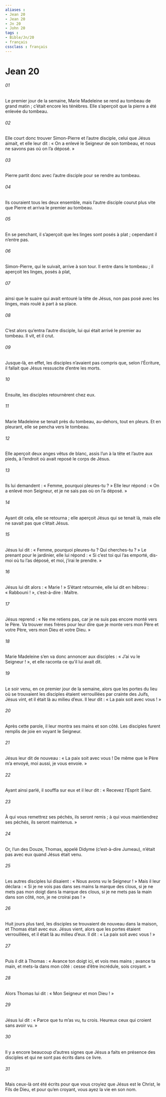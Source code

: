 ```yaml
---
aliases : 
- Jean 20
- Jean 20
- Jn 20
- John 20
tags : 
- Bible/Jn/20
- français
cssclass : français
---
```


# Jean 20

###### 01
Le premier jour de la semaine, Marie Madeleine se rend au tombeau de grand matin ; c’était encore les ténèbres. Elle s’aperçoit que la pierre a été enlevée du tombeau.
###### 02
Elle court donc trouver Simon-Pierre et l’autre disciple, celui que Jésus aimait, et elle leur dit : « On a enlevé le Seigneur de son tombeau, et nous ne savons pas où on l’a déposé. »
###### 03
Pierre partit donc avec l’autre disciple pour se rendre au tombeau.
###### 04
Ils couraient tous les deux ensemble, mais l’autre disciple courut plus vite que Pierre et arriva le premier au tombeau.
###### 05
En se penchant, il s’aperçoit que les linges sont posés à plat ; cependant il n’entre pas.
###### 06
Simon-Pierre, qui le suivait, arrive à son tour. Il entre dans le tombeau ; il aperçoit les linges, posés à plat,
###### 07
ainsi que le suaire qui avait entouré la tête de Jésus, non pas posé avec les linges, mais roulé à part à sa place.
###### 08
C’est alors qu’entra l’autre disciple, lui qui était arrivé le premier au tombeau. Il vit, et il crut.
###### 09
Jusque-là, en effet, les disciples n’avaient pas compris que, selon l’Écriture, il fallait que Jésus ressuscite d’entre les morts.
###### 10
Ensuite, les disciples retournèrent chez eux.
###### 11
Marie Madeleine se tenait près du tombeau, au-dehors, tout en pleurs. Et en pleurant, elle se pencha vers le tombeau.
###### 12
Elle aperçoit deux anges vêtus de blanc, assis l’un à la tête et l’autre aux pieds, à l’endroit où avait reposé le corps de Jésus.
###### 13
Ils lui demandent : « Femme, pourquoi pleures-tu ? » Elle leur répond : « On a enlevé mon Seigneur, et je ne sais pas où on l’a déposé. »
###### 14
Ayant dit cela, elle se retourna ; elle aperçoit Jésus qui se tenait là, mais elle ne savait pas que c’était Jésus.
###### 15
Jésus lui dit : « Femme, pourquoi pleures-tu ? Qui cherches-tu ? » Le prenant pour le jardinier, elle lui répond : « Si c’est toi qui l’as emporté, dis-moi où tu l’as déposé, et moi, j’irai le prendre. »
###### 16
Jésus lui dit alors : « Marie ! » S’étant retournée, elle lui dit en hébreu : « Rabbouni ! », c’est-à-dire : Maître.
###### 17
Jésus reprend : « Ne me retiens pas, car je ne suis pas encore monté vers le Père. Va trouver mes frères pour leur dire que je monte vers mon Père et votre Père, vers mon Dieu et votre Dieu. »
###### 18
Marie Madeleine s’en va donc annoncer aux disciples : « J’ai vu le Seigneur ! », et elle raconta ce qu’il lui avait dit.
###### 19
Le soir venu, en ce premier jour de la semaine, alors que les portes du lieu où se trouvaient les disciples étaient verrouillées par crainte des Juifs, Jésus vint, et il était là au milieu d’eux. Il leur dit : « La paix soit avec vous ! »
###### 20
Après cette parole, il leur montra ses mains et son côté. Les disciples furent remplis de joie en voyant le Seigneur.
###### 21
Jésus leur dit de nouveau : « La paix soit avec vous ! De même que le Père m’a envoyé, moi aussi, je vous envoie. »
###### 22
Ayant ainsi parlé, il souffla sur eux et il leur dit : « Recevez l’Esprit Saint.
###### 23
À qui vous remettrez ses péchés, ils seront remis ; à qui vous maintiendrez ses péchés, ils seront maintenus. »
###### 24
Or, l’un des Douze, Thomas, appelé Didyme (c’est-à-dire Jumeau), n’était pas avec eux quand Jésus était venu.
###### 25
Les autres disciples lui disaient : « Nous avons vu le Seigneur ! » Mais il leur déclara : « Si je ne vois pas dans ses mains la marque des clous, si je ne mets pas mon doigt dans la marque des clous, si je ne mets pas la main dans son côté, non, je ne croirai pas ! »
###### 26
Huit jours plus tard, les disciples se trouvaient de nouveau dans la maison, et Thomas était avec eux. Jésus vient, alors que les portes étaient verrouillées, et il était là au milieu d’eux. Il dit : « La paix soit avec vous ! »
###### 27
Puis il dit à Thomas : « Avance ton doigt ici, et vois mes mains ; avance ta main, et mets-la dans mon côté : cesse d’être incrédule, sois croyant. »
###### 28
Alors Thomas lui dit : « Mon Seigneur et mon Dieu ! »
###### 29
Jésus lui dit : « Parce que tu m’as vu, tu crois. Heureux ceux qui croient sans avoir vu. »
###### 30
Il y a encore beaucoup d’autres signes que Jésus a faits en présence des disciples et qui ne sont pas écrits dans ce livre.
###### 31
Mais ceux-là ont été écrits pour que vous croyiez que Jésus est le Christ, le Fils de Dieu, et pour qu’en croyant, vous ayez la vie en son nom.
